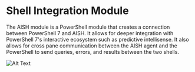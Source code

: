 # Shell Integration Module

The AISH module is a PowerShell module that creates a connection between PowerShell 7 and AISH. It
allows for deeper integration with PowerShell 7's interactive ecosystem such as predictive
intellisense. It also allows for cross pane communication between the AISH agent and the PowerShell
to send queries, errors, and results between the two shells.

![Alt Text](assets/shellintegrationdemo.gif)

## 